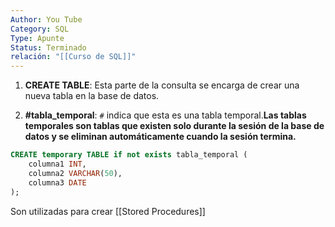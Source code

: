 ```yaml
---
Author: You Tube
Category: SQL
Type: Apunte
Status: Terminado
relación: "[[Curso de SQL]]"
---
```

1. **CREATE TABLE**: Esta parte de la consulta se encarga de crear una nueva tabla en la base de datos.
    
2. **#tabla_temporal**: `#` indica que esta es una tabla temporal.**Las tablas temporales son tablas que existen solo durante la sesión de la base de datos y se eliminan automáticamente cuando la sesión termina.**
    
```SQL
CREATE temporary TABLE if not exists tabla_temporal (
    columna1 INT,
    columna2 VARCHAR(50),
    columna3 DATE
);
```

Son utilizadas para crear [[Stored Procedures]]
